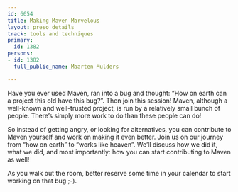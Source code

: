 ```yaml
---
id: 6654
title: Making Maven Marvelous
layout: preso_details
track: tools and techniques
primary:
  id: 1382
persons:
- id: 1382
  full_public_name: Maarten Mulders

---
```

Have you ever used Maven, ran into a bug and thought: “How on earth can a project this old have this bug?”. Then join this session! Maven, although a well-known and well-trusted project, is run by a relatively small bunch of people. There’s simply more work to do than these people can do!

So instead of getting angry, or looking for alternatives, you can contribute to Maven yourself and work on making it even better. Join us on our journey from “how on earth” to “works like heaven”. We’ll discuss how we did it, what we did, and most importantly: how you can start contributing to Maven as well!

As you walk out the room, better reserve some time in your calendar to start working on that bug ;-).